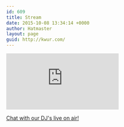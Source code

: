 ```yaml
---
id: 609
title: Stream
date: 2015-10-08 13:34:14 +0000
author: Hatmaster
layout: page
guid: http://kwur.com/
---
```

<iframe src="https://mixlr.com/users/4072220/embed" scrolling="no" frameborder="no" marginheight="0" marginwidth="0"></iframe>

[Chat with our DJ's live on air!](http://mixlr.com/kwur-903)